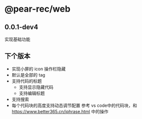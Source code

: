 # @pear-rec/web

## 0.0.1-dev4

实现基础功能

## 下个版本

- 实现小屏的 icon 操作栏隐藏
- 默认是全部的 tag
- 支持代码的标题
  - 支持显示隐藏代码
  - 支持编辑标题
- 支持搜索
- 每个代码块的高度支持动态调节配置
  参考 vs code中的代码块，和 https://www.better365.cn/iphrase.html 中的操作
